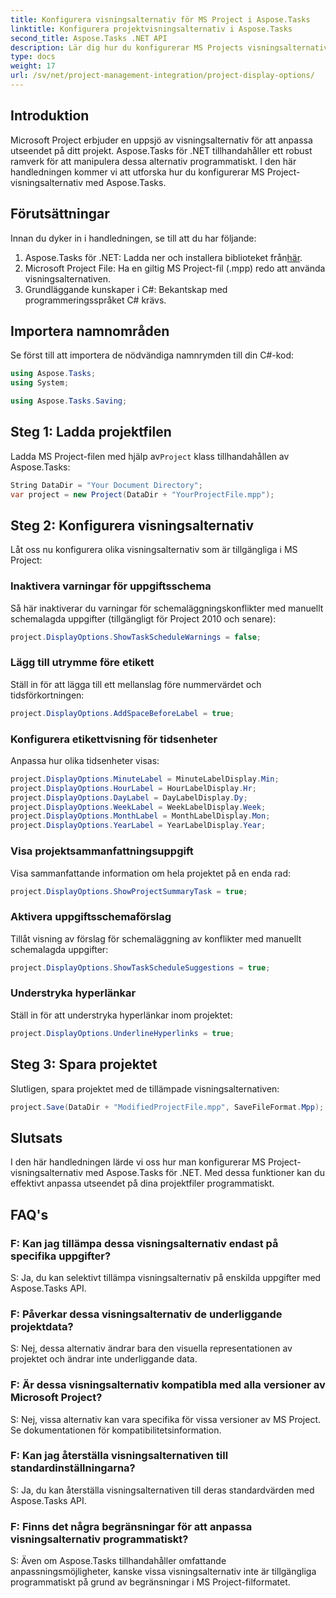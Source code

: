 ```yaml
---
title: Konfigurera visningsalternativ för MS Project i Aspose.Tasks
linktitle: Konfigurera projektvisningsalternativ i Aspose.Tasks
second_title: Aspose.Tasks .NET API
description: Lär dig hur du konfigurerar MS Projects visningsalternativ programmatiskt med Aspose.Tasks för .NET. Anpassa ditt projekts utseende utan ansträngning.
type: docs
weight: 17
url: /sv/net/project-management-integration/project-display-options/
---
```

## Introduktion
Microsoft Project erbjuder en uppsjö av visningsalternativ för att anpassa utseendet på ditt projekt. Aspose.Tasks för .NET tillhandahåller ett robust ramverk för att manipulera dessa alternativ programmatiskt. I den här handledningen kommer vi att utforska hur du konfigurerar MS Project-visningsalternativ med Aspose.Tasks.
## Förutsättningar
Innan du dyker in i handledningen, se till att du har följande:
1.  Aspose.Tasks för .NET: Ladda ner och installera biblioteket från[här](https://releases.aspose.com/tasks/net/).
2. Microsoft Project File: Ha en giltig MS Project-fil (.mpp) redo att använda visningsalternativen.
3. Grundläggande kunskaper i C#: Bekantskap med programmeringsspråket C# krävs.

## Importera namnområden
Se först till att importera de nödvändiga namnrymden till din C#-kod:
```csharp
using Aspose.Tasks;
using System;

using Aspose.Tasks.Saving;
```
## Steg 1: Ladda projektfilen
 Ladda MS Project-filen med hjälp av`Project` klass tillhandahållen av Aspose.Tasks:
```csharp
String DataDir = "Your Document Directory";
var project = new Project(DataDir + "YourProjectFile.mpp");
```
## Steg 2: Konfigurera visningsalternativ
Låt oss nu konfigurera olika visningsalternativ som är tillgängliga i MS Project:
### Inaktivera varningar för uppgiftsschema
Så här inaktiverar du varningar för schemaläggningskonflikter med manuellt schemalagda uppgifter (tillgängligt för Project 2010 och senare):
```csharp
project.DisplayOptions.ShowTaskScheduleWarnings = false;
```
### Lägg till utrymme före etikett
Ställ in för att lägga till ett mellanslag före nummervärdet och tidsförkortningen:
```csharp
project.DisplayOptions.AddSpaceBeforeLabel = true;
```
### Konfigurera etikettvisning för tidsenheter
Anpassa hur olika tidsenheter visas:
```csharp
project.DisplayOptions.MinuteLabel = MinuteLabelDisplay.Min;
project.DisplayOptions.HourLabel = HourLabelDisplay.Hr;
project.DisplayOptions.DayLabel = DayLabelDisplay.Dy;
project.DisplayOptions.WeekLabel = WeekLabelDisplay.Week;
project.DisplayOptions.MonthLabel = MonthLabelDisplay.Mon;
project.DisplayOptions.YearLabel = YearLabelDisplay.Year;
```
### Visa projektsammanfattningsuppgift
Visa sammanfattande information om hela projektet på en enda rad:
```csharp
project.DisplayOptions.ShowProjectSummaryTask = true;
```
### Aktivera uppgiftsschemaförslag
Tillåt visning av förslag för schemaläggning av konflikter med manuellt schemalagda uppgifter:
```csharp
project.DisplayOptions.ShowTaskScheduleSuggestions = true;
```
### Understryka hyperlänkar
Ställ in för att understryka hyperlänkar inom projektet:
```csharp
project.DisplayOptions.UnderlineHyperlinks = true;
```
## Steg 3: Spara projektet
Slutligen, spara projektet med de tillämpade visningsalternativen:
```csharp
project.Save(DataDir + "ModifiedProjectFile.mpp", SaveFileFormat.Mpp);
```

## Slutsats
I den här handledningen lärde vi oss hur man konfigurerar MS Project-visningsalternativ med Aspose.Tasks för .NET. Med dessa funktioner kan du effektivt anpassa utseendet på dina projektfiler programmatiskt.
## FAQ's
### F: Kan jag tillämpa dessa visningsalternativ endast på specifika uppgifter?
S: Ja, du kan selektivt tillämpa visningsalternativ på enskilda uppgifter med Aspose.Tasks API.
### F: Påverkar dessa visningsalternativ de underliggande projektdata?
S: Nej, dessa alternativ ändrar bara den visuella representationen av projektet och ändrar inte underliggande data.
### F: Är dessa visningsalternativ kompatibla med alla versioner av Microsoft Project?
S: Nej, vissa alternativ kan vara specifika för vissa versioner av MS Project. Se dokumentationen för kompatibilitetsinformation.
### F: Kan jag återställa visningsalternativen till standardinställningarna?
S: Ja, du kan återställa visningsalternativen till deras standardvärden med Aspose.Tasks API.
### F: Finns det några begränsningar för att anpassa visningsalternativ programmatiskt?
S: Även om Aspose.Tasks tillhandahåller omfattande anpassningsmöjligheter, kanske vissa visningsalternativ inte är tillgängliga programmatiskt på grund av begränsningar i MS Project-filformatet.